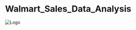 # Walmart_Sales_Data_Analysis
![Logo](https://as1.ftcdn.net/v2/jpg/02/79/17/12/1000_F_279171290_foGPWPWnWZsfaWSrxWrFIj9pMZPkU1l0.jpg)

## 
